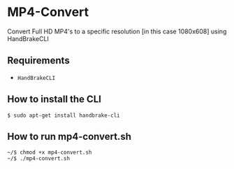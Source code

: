 # MP4-Convert
Convert Full HD MP4's to a specific resolution [in this case 1080x608] using HandBrakeCLI

## Requirements
- `HandBrakeCLI`

## How to install the CLI
```console
$ sudo apt-get install handbrake-cli
```

## How to run mp4-convert.sh
```console
~/$ chmod +x mp4-convert.sh
~/$ ./mp4-convert.sh
```
